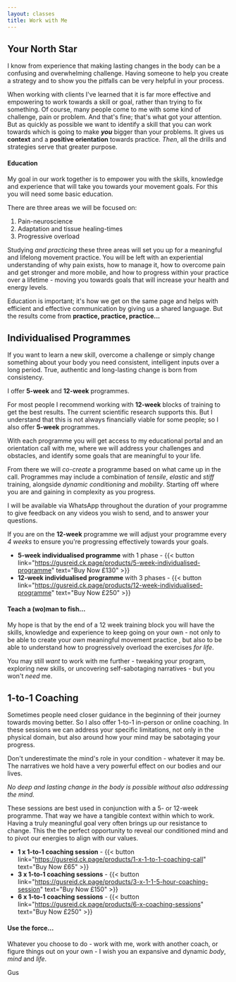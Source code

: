 ```yaml
---
layout: classes
title: Work with Me
---
```



## Your North Star
I know from experience that making lasting changes in the body can be a confusing and overwhelming challenge. Having someone to help you create a strategy and to show you the pitfalls can be very helpful in your process. 

When working with clients I've learned that it is far more effective and empowering to work towards a skill or goal, rather than trying to fix something. Of course, many people come to me with some kind of challenge, pain or problem. And that's fine; that's what got your attention. But as quickly as possible we want to identify a skill that you can work towards which is going to make ***you*** bigger than your problems. It gives us **context** and a **positive orientation** towards practice. *Then*, all the drills and strategies serve that greater purpose. 
#### Education
My goal in our work together is to empower you with the skills, knowledge and experience that will take you towards your movement goals. For this you will need some basic education. 

There are three areas we will be focused on:
1. Pain-neuroscience
2. Adaptation and tissue healing-times 
3. Progressive overload

Studying *and practicing* these three areas will set you up for a meaningful and lifelong movement practice. You will be left with an experiential understanding of why pain exists, how to manage it, how to overcome pain and get stronger and more mobile, and how to progress within your practice over a lifetime - moving you towards goals that will increase your health and energy levels. 

Education is important; it's how we get on the same page and helps with efficient and effective communication by giving us a shared language. But the results come from **practice, practice, practice...**
## Individualised Programmes
If you want to learn a new skill, overcome a challenge or simply change something about your body you need consistent, intelligent inputs over a long period. True, authentic and long-lasting change is born from consistency. 

I offer **5-week** and **12-week** programmes. 

For most people I recommend working with **12-week** blocks of training to get the best results. The current scientific research supports this. But I understand that this is not always financially viable for some people; so I also offer **5-week** programmes. 

With each programme you will get access to my educational portal and an orientation call with me, where we will address your challenges and obstacles, and identify some goals that are meaningful to your life. 

From there we will *co-create* a programme based on what came up in the call. Programmes may include a combination of *tensile*, *elastic* and *stiff*  training, alongside *dynamic conditioning* and *mobility*. Starting off where you are and gaining in complexity as you progress. 

I will be available via WhatsApp throughout the duration of your programme to give feedback on any videos you wish to send, and to answer your questions. 

If you are on the **12-week** programme we will adjust your programme every *4 weeks* to ensure you're progressing effectively towards your goals. 

- **5-week individualised programme** with 1 phase - {{< button link="https://gusreid.ck.page/products/5-week-individualised-programme" text="Buy Now £130" >}}
- **12-week individualised programme** with 3 phases -  {{< button link="https://gusreid.ck.page/products/12-week-individualised-programme" text="Buy Now £250" >}}
#### Teach a (wo)man to fish...
My hope is that by the end of a 12 week training block you will have the skills, knowledge and experience to keep going on your own - not only to be able to create your *own* meaningful movement practice , but also to be able to understand how to progressively overload the exercises *for life*. 

You may still *want* to work with me further - tweaking your program, exploring new skills, or uncovering self-sabotaging narratives - but you won't *need* me. 
## 1-to-1 Coaching
Sometimes people need closer guidance in the beginning of their journey towards moving better. So I also offer 1-to-1 in-person or online coaching. In these sessions we can address your specific limitations, not only in the physical domain, but also around how your mind may be sabotaging your progress. 

Don't underestimate the mind's role in your condition - whatever it may be. The narratives we hold have a very powerful effect on our bodies and our lives. 

*No deep and lasting change in the body is possible without also addressing the mind.* 

These sessions are best used in conjunction with a 5- or 12-week programme. That way we have a tangible context within which to work. Having a truly meaningful goal very often brings up our resistance to change. This the the perfect opportunity to reveal our conditioned mind and to pivot our energies to align with our values. 

- **1 x 1-to-1 coaching session** -  {{< button link="https://gusreid.ck.page/products/1-x-1-to-1-coaching-call" text="Buy Now £65" >}}
- **3 x 1-to-1 coaching sessions** -  {{< button link="https://gusreid.ck.page/products/3-x-1-1-5-hour-coaching-session" text="Buy Now £150" >}}
- **6 x 1-to-1 coaching sessions** -  {{< button link="https://gusreid.ck.page/products/6-x-coaching-sessions" text="Buy Now £250" >}}
#### Use the force...
Whatever you choose to do - work with me, work with another coach, or figure things out on your own - I wish you an expansive and dynamic *body*, *mind* and *life*. 

Gus




